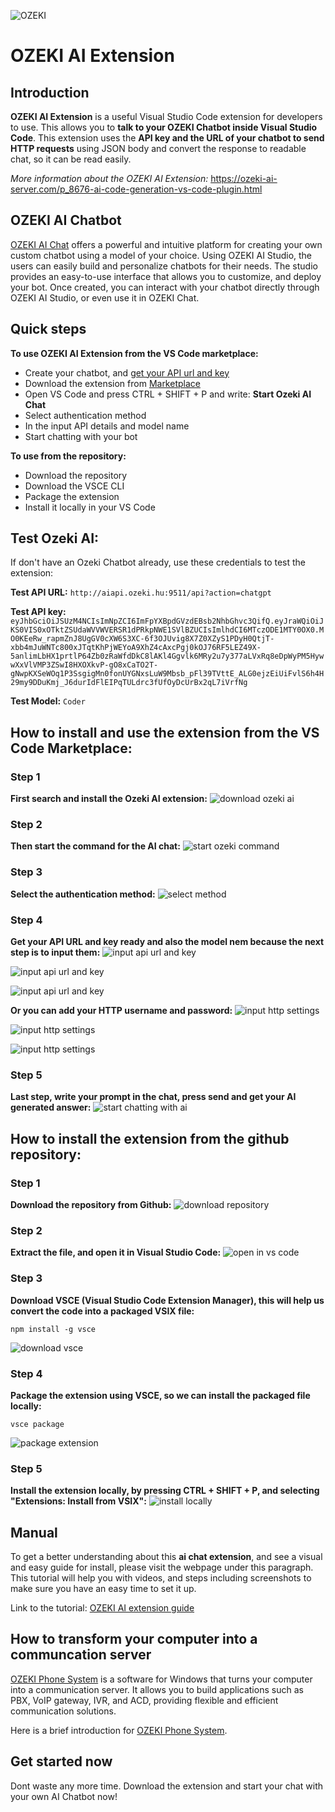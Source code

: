 ![OZEKI](resources/ozeki-logo-1-soros-szines.webp)

# OZEKI AI Extension
## Introduction
**OZEKI AI Extension** is a useful Visual Studio Code extension for developers to use. This allows you to **talk to your OZEKI Chatbot inside Visual Studio Code**. This extension uses the **API key and the URL of your chatbot to send HTTP requests** using JSON body and convert the response to readable chat, so it can be read easily. 

*More information about the OZEKI AI Extension:* https://ozeki-ai-server.com/p_8676-ai-code-generation-vs-code-plugin.html

## OZEKI AI Chatbot
[OZEKI AI Chat](https://ozeki-ai-server.com/p_8474-setup-your-local-ai-llms-on-windows.html) offers a powerful and intuitive platform for creating your own custom chatbot using a model of your choice. Using OZEKI AI Studio, the users can easily build and personalize chatbots for their needs. The studio provides an easy-to-use interface that allows you to customize, and deploy your bot. Once created, you can interact with your chatbot directly through OZEKI AI Studio, or even use it in OZEKI Chat.

## Quick steps
**To use OZEKI AI Extension from the VS Code marketplace:**
- Create your chatbot, and [get your API url and key](https://ozeki-ai-server.com/p_8698-how-to-create-an-api-key.html)
- Download the extension from [Marketplace](https://marketplace.visualstudio.com/items?itemName=Ozeki.ozeki-ai)
- Open VS Code and press CTRL + SHIFT + P and write: **Start Ozeki AI Chat**
- Select authentication method
- In the input API details and model name
- Start chatting with your bot 

**To use from the repository:**
- Download the repository
- Download the VSCE CLI
- Package the extension
- Install it locally in your VS Code

## Test Ozeki AI:
If don't have an Ozeki Chatbot already, use these credentials to test the extension:

**Test API URL:** ```http://aiapi.ozeki.hu:9511/api?action=chatgpt```

**Test API key:** ```eyJhbGciOiJSUzM4NCIsImNpZCI6ImFpYXBpdGVzdEBsb2NhbGhvc3QifQ.eyJraWQiOiJKS0VIS0xOTktZSUdaWVVWVERSR1dPRkpNWE1SVlBZUCIsImlhdCI6MTczODE1MTY0OX0.MO0KEeRw_rapmZnJ8UgGV0cXW6S3XC-6f3OJUvig8X7Z0XZyS1PDyH0QtjT-xbb4mJuWNTc800xJTqtKhPjWEYoA9XhZ4cAxcPgj0kOJ76RF5LEZ49X-5anlimLbHX1prtlP64Zb0zRaWfdDkC8lAKl4Ggvlk6MRy2u7y377aLVxRq8eDpWyPM5HywwXxVlVMP3ZSwI8HXOXkvP-gO8xCaTO2T-gNwpKXSeWOq1P3SsgigMn0fonUYGNxsLuW9Mbsb_pFl39TVttE_ALG0ejzEiUiFvlS6h4H29my9DDuKmj_J6durIdFlEIPqTULdrc3fUfOyDcUrBx2qL7iVrfNg```

**Test Model:**  ```Coder```


## How to install and use the extension from the VS Code Marketplace:
### Step 1
**First search and install the Ozeki AI extension:**
![download ozeki ai](resources/download-ozeki-ai.png)
### Step 2
**Then start the command for the AI chat:**
![start ozeki command](resources/Ozeki-ai-start-command.png)
### Step 3
**Select the authentication method:**
![select method](resources/select-method.png)
### Step 4
**Get your API URL and key ready and also the model nem because the next step is to input them:**
![input api url and key](resources/add-api-url.png)

![input api url and key](resources/add-api-key.png)

![input api url and key](resources/add-model-name.png)

**Or you can add your HTTP username and password:**
![input http settings](resources/add-http-username.png)

![input http settings](resources/add-http-pass.png)

![input http settings](resources/add-model-name.png)
### Step 5
**Last step, write your prompt in the chat, press send and get your AI generated answer:**
![start chatting with ai](resources/start-ozeki-ai-chat.png)

## How to install the extension from the github repository:
### Step 1
**Download the repository from Github:**
![download repository](resources/download-repository.png)
### Step 2
**Extract the file, and open it in Visual Studio Code:**
![open in vs code](resources/open-folder.png)
### Step 3
**Download VSCE (Visual Studio Code Extension Manager), this will help us convert the code into a packaged VSIX file:**
```
npm install -g vsce
```
![download vsce](resources/install-vsce.png)
### Step 4
**Package the extension using VSCE, so we can install the packaged file locally:**
```
vsce package
```
![package extension](resources/vsce-package.png)
### Step 5
**Install the extension locally, by pressing CTRL + SHIFT + P, and selecting "Extensions: Install from VSIX":**
![install locally](resources/install-locally.png)

## Manual
To get a better understanding about this **ai chat extension**, and see a visual and easy guide for install, please visit the webpage under this paragraph. This tutorial will help you with videos, and steps including screenshots to make sure you have an easy time to set it up.

Link to the tutorial: [OZEKI AI extension guide](https://ozeki.chat/p_8676-ai-code-generation-vs-code-plugin.html)

## How to transform your computer into a communcation server
[OZEKI Phone System](https://www.ozekiphone.com/) is a software for Windows that turns your computer into a communication server. It allows you to build applications such as PBX, VoIP gateway, IVR, and ACD, providing flexible and efficient communication solutions.

Here is a brief introduction for [OZEKI Phone System](https://www.ozekiphone.com/p_4523-introduction-to-ozeki-phone-system-xe-ip-pbx-software-for-windows.html).

## Get started now
Dont waste any more time. Download the extension and start your chat with your own AI Chatbot now!